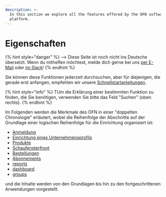 ```yaml
---
description: >-
  In this section we explore all the features offered by the OFN software
  platform.
---
```


# Eigenschaften

{% hint style="danger" %}
<img src="https://firebasestorage.googleapis.com/v0/b/gitbook-28427.appspot.com/o/assets%2F-L9rgk4wEweX_zxXIzmW%2F-LpeYcYHvFT89zDzVlG4%2F-LpeZq2i0oaAbNYfYfu5%2FCapture%20du%202019-09-26%2000-38-19.png?alt=media&#x26;token=aef3eea2-4d60-4d24-99ec-6edbda36b45c" alt="" data-size="line">-->​<img src="https://firebasestorage.googleapis.com/v0/b/gitbook-28427.appspot.com/o/assets%2F-L9rgk4wEweX_zxXIzmW%2F-MdHZQzZkj-9uNA4c3qD%2F-MdIF6yxdsNWC5BK3awW%2FFlagge%20Deutschland.jpg?alt=media&#x26;token=9bbe895b-2aa1-40da-8221-01fb74558b92" alt="" data-size="line"> Diese Seite ist noch nicht ins Deutsche übersetzt. Wenn du mithelfen möchtest, melde dich gerne bei uns [per E-Mail](mailto:konrad@openfoodnetwork.de) oder [im Slack](https://join.slack.com/t/openfoodnetwork/shared\_invite/zt-9sjkjdlu-r02kUMP1zbrTgUhZhYPF\~A)!
{% endhint %}

Sie können diese Funktionen jederzeit durchsuchen, aber für diejenigen, die gerade erst anfangen, empfehlen wir unsere [Schnellstartanleitungen](../quick-start-guides/).

{% hint style="info" %}
TUm die Erklärung einer bestimmten Funktion zu finden, die Sie benötigen, verwenden Sie bitte das Feld "Suchen" (oben rechts).
{% endhint %}

Im Folgenden werden die Merkmale des OFN in einer "doppelten Chronologie" erläutert, wobei die Reihenfolge der Abschnitte auf der Grundlage einer logischen Reihenfolge für die Einrichtung organisiert ist:

* [Anmeldung](register-and-create-your-profile.md)
* [Einrichtung eines Unternehmensprofils](enterprise-profile/)
* [Produkte](products-1/)
* [Schaufensterfront](shopfront/)
* [Bestellungen](orders/)
* [Abonnements](subscriptions/)
* [reports](reports/)
* [dashboard](dashboard.md)
* [groups](groups/)

und die Inhalte werden von den Grundlagen bis hin zu den fortgeschrittenen Anwendungen vorgestellt.
